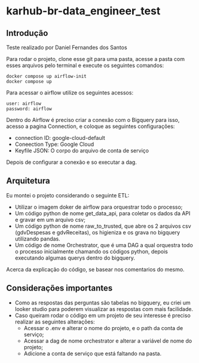 # karhub-br-data_engineer_test
## Introdução
Teste realizado por Daniel Fernandes dos Santos

Para rodar o projeto, clone esse git para uma pasta, acesse a pasta com esses arquivos pelo terminal e execute os seguintes comandos:

```
docker compose up airflow-init
docker compose up 
 ```
Para acessar o airflow utilize os seguintes acessos:
```
user: airflow
password: airflow
```

Dentro do Airflow é preciso criar a conexão com o Bigquery para isso, acesso a pagina Connection, e coloque as seguintes configurações:
- connection ID: google-cloud-default
- Coneection Type: Google Cloud
- Keyfile JSON: O corpo do arquivo de conta de serviço

Depois de configurar a conexão e so executar a dag.

## Arquitetura
Eu montei o projeto considerando o seguinte ETL:
- Utilizar o imagem doker de airflow para orquestrar todo o processo;
- Um código python de nome get_data_api, para coletar os dados da API e gravar em um arquivo csv;
- Um código python de nome raw_to_trusted, que abre os 2 arquivos csv (gdvDespesas e gdvReceitas), os higieniza e os grava no bigquery utilizando pandas.
- Um código de nome Orchestrator, que é uma DAG a qual orquestra todo o processo inicialmente chamando os códigos python, depois executando algumas querys dentro do bigquery.
  
Acerca da explicação do código, se basear nos comentarios do mesmo.


## Considerações importantes
- Como as respostas das perguntas são tabelas no bigquery, eu criei um looker studio para poderem visualizar as respostas com mais facilidade.
- Caso queiram rodar o código em um projeto de seu interesse é preciso realizar as seguintes alterações:
  - Acessar o .env e alterar o nome do projeto, e o path da conta de serviço;
  - Acessar a dag de nome orchestrator e alterar a variável de nome do projeto;
  - Adicione a conta de serviço que está faltando na pasta.
